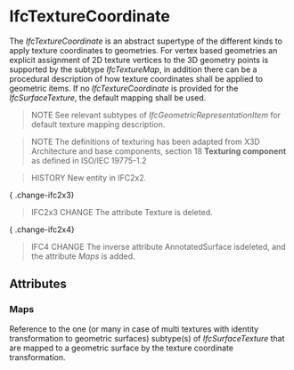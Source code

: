 # IfcTextureCoordinate

The _IfcTextureCoordinate_ is an abstract supertype of the different kinds to apply texture coordinates to geometries. For vertex based geometries an explicit assignment of 2D texture vertices to the 3D geometry points is supported by the subtype _IfcTextureMap_, in addition there can be a procedural description of how texture coordinates shall be applied to geometric items. If no _IfcTextureCoordinate_ is provided for the _IfcSurfaceTexture_, the default mapping shall be used.

> NOTE See relevant subtypes of _IfcGeometricRepresentationItem_ for default texture mapping description.

> NOTE The definitions of texturing has been adapted from X3D Architecture and base components, section 18 **Texturing component** as defined in ISO/IEC 19775-1.2

> HISTORY New entity in IFC2x2.

{ .change-ifc2x3}
> IFC2x3 CHANGE The attribute Texture is deleted.

{ .change-ifc2x4}
> IFC4 CHANGE The inverse attribute AnnotatedSurface isdeleted, and the attribute _Maps_ is added.

## Attributes

### Maps
Reference to the one (or many in case of multi textures with identity transformation to geometric surfaces) subtype(s) of _IfcSurfaceTexture_ that are mapped to a geometric surface by the texture coordinate transformation.
